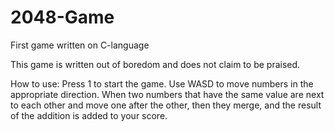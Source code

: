 # 2048-Game
First game written on C-language

This game is written out of boredom and does not claim to be praised.

How to use:
Press 1 to start the game. 
Use WASD to move numbers in the appropriate direction.
When two numbers that have the same value are next to each other and move one after the other,
then they merge, and the result of the addition is added to your score.


